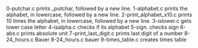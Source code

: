 0-putchar.c prints _putchar, followed by a new line.
1-alphabet.c prints the alphabet, in lowercase, followed by a new line.
2-print_alphabet_x10.c prints 10 times the alphabet, in lowercase, followed by a new line.
3-islower.c gets lower case letter
4-isalpha.c checks if its alphabet
5-sign. checks sign 
6-abs.c prints absolute unit 
7-print_last_digit.c prints last digit of a number
8-24_hours.c Bauer
8-24_hours.c bauer
9-times_table.c creates times table
